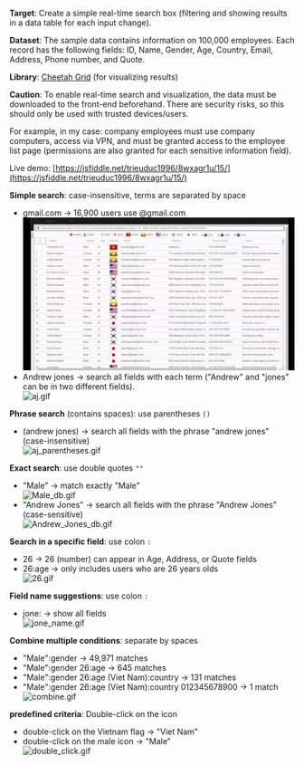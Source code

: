 <b>Target</b>: Create a simple real-time search box (filtering and showing results in a data table for each input change).

<b>Dataset</b>: The sample data contains information on 100,000 employees. Each record has the following fields: ID, Name, Gender, Age, Country, Email, Address, Phone number, and Quote.

<b>Library</b>: [Cheetah Grid]([https://jsfiddle.net/trieuduc1996/8wxagr1u/15/](https://github.com/future-architect/cheetah-grid)) (for visualizing results)

<b>Caution</b>: To enable real-time search and visualization, the data must be downloaded to the front-end beforehand. There are security risks, so this should only be used with trusted devices/users.

For example, in my case: company employees must use company computers, access via VPN, and must be granted access to the employee list page (permissions are also granted for each sensitive information field).

Live demo: [https://jsfiddle.net/trieuduc1996/8wxagr1u/15/](https://jsfiddle.net/trieuduc1996/8wxagr1u/15/)

<b>Simple search</b>: case-insensitive, terms are separated by space
- gmail.com -> 16,900 users use @gmail.com
<br>![gmail.gif](https://raw.githubusercontent.com/ducbet/cheetahGridDemo/update_readme/readme_resources/gmail.gif)
- Andrew jones -> search all fields with each term ("Andrew" and "jones" can be in two different fields).
<br>![aj.gif](https://raw.githubusercontent.com/ducbet/cheetahGridDemo/update_readme/readme_resources/aj.gif)

<b>Phrase search</b> (contains spaces): use parentheses `()`
- (andrew jones) -> search all fields with the phrase "andrew jones" (case-insensitive)
<br>![aj_parentheses.gif](https://raw.githubusercontent.com/ducbet/cheetahGridDemo/update_readme/readme_resources/aj_parentheses.gif)

<b>Exact search</b>: use double quotes `""`
- "Male" -> match exactly "Male"
<br>![Male_db.gif](https://raw.githubusercontent.com/ducbet/cheetahGridDemo/update_readme/readme_resources/Male_db.gif)
- "Andrew Jones" -> search all fields with the phrase "Andrew Jones" (case-sensitive)
<br>![Andrew_Jones_db.gif](https://raw.githubusercontent.com/ducbet/cheetahGridDemo/update_readme/readme_resources/Andrew_Jones_db.gif)

<b>Search in a specific field</b>: use colon `:`
- 26 -> 26 (number) can appear in Age, Address, or Quote fields
- 26:age -> only includes users who are 26 years olds
<br>![26.gif](https://raw.githubusercontent.com/ducbet/cheetahGridDemo/update_readme/readme_resources/26.gif)

<b>Field name suggestions</b>: use colon `:`
- jone: -> show all fields
<br>![jone_name.gif](https://raw.githubusercontent.com/ducbet/cheetahGridDemo/update_readme/readme_resources/jone_name.gif)

<b>Combine multiple conditions</b>: separate by spaces
- "Male":gender -> 49,971 matches
- "Male":gender 26:age -> 645 matches
- "Male":gender 26:age (Viet Nam):country -> 131 matches
- "Male":gender 26:age (Viet Nam):country 012345678900 -> 1 match
<br>![combine.gif](https://raw.githubusercontent.com/ducbet/cheetahGridDemo/update_readme/readme_resources/combine.gif)

<b>predefined criteria</b>: Double-click on the icon
- double-click on the Vietnam flag -> "Viet Nam"
- double-click on the male icon -> "Male"
<br>![double_click.gif](https://raw.githubusercontent.com/ducbet/cheetahGridDemo/update_readme/readme_resources/double_click.gif)
